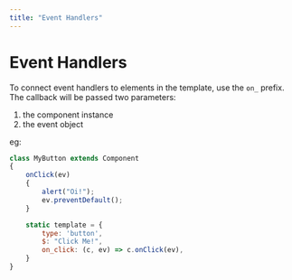 ```yaml
---
title: "Event Handlers"
---
```

# Event Handlers

To connect event handlers to elements in the template, use the `on_` prefix. 
The callback will be passed two parameters:

1. the component instance
2. the event object

eg: 

```javascript
class MyButton extends Component
{
    onClick(ev)
    {
        alert("Oi!");
        ev.preventDefault();
    }

    static template = {
        type: 'button',
        $: "Click Me!",
        on_click: (c, ev) => c.onClick(ev),
    }
}
```
